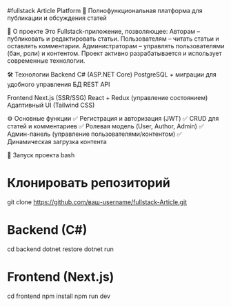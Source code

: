 #fullstack Article Platform 🚀
Полнофункциональная платформа для публикации и обсуждения статей

📌 О проекте
Это Fullstack-приложение, позволяющее:
Авторам – публиковать и редактировать статьи.
Пользователям – читать статьи и оставлять комментарии.
Администраторам – управлять пользователями (бан, роли) и контентом.
Проект активно разрабатывается и использует современные технологии.


🛠 Технологии
Backend
C# (ASP.NET Core)
PostgreSQL + миграции для удобного управления БД
REST API

Frontend
Next.js (SSR/SSG)
React + Redux (управление состоянием)
Адаптивный UI (Tailwind CSS)

⚙️ Основные функции
✅ Регистрация и авторизация (JWT)
✅ CRUD для статей и комментариев
✅ Ролевая модель (User, Author, Admin)
✅ Админ-панель (управление пользователями/контентом)
✅ Динамическая загрузка контента

🚀 Запуск проекта
bash
# Клонировать репозиторий
git clone https://github.com/ваш-username/fullstack-Article.git

# Backend (C#)
cd backend
dotnet restore
dotnet run

# Frontend (Next.js)
cd frontend
npm install
npm run dev
